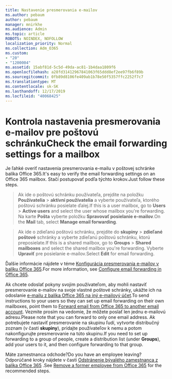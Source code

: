 ```yaml
---
title: Nastavenie presmerovania e-mailov
ms.author: pebaum
author: pebaum
manager: mnirkhe
ms.audience: Admin
ms.topic: article
ROBOTS: NOINDEX, NOFOLLOW
localization_priority: Normal
ms.collection: Adm_O365
ms.custom:
- "20"
- "1200004"
ms.assetid: 15abf81d-5c5d-49da-ac81-1b4daa1809f6
ms.openlocfilehash: a28fd31412967841063f65ddd8ef2ee97fb6f89b
ms.sourcegitcommit: 0fb89d8106fe409ab1b78e50f5357ffc2252f7c7
ms.translationtype: MT
ms.contentlocale: sk-SK
ms.lasthandoff: 12/17/2019
ms.locfileid: "40068425"
---
```

# <a name="check-the-email-forwarding-settings-for-a-mailbox"></a><span data-ttu-id="4ebb4-102">Kontrola nastavenia presmerovania e-mailov pre poštovú schránku</span><span class="sxs-lookup"><span data-stu-id="4ebb4-102">Check the email forwarding settings for a mailbox</span></span>

<span data-ttu-id="4ebb4-103">Je ľahké overiť nastavenia presmerovania e-mailu v poštovej schránke balíka Office 365.</span><span class="sxs-lookup"><span data-stu-id="4ebb4-103">It's easy to verify the email forwarding settings on an Office 365 mailbox.</span></span> <span data-ttu-id="4ebb4-104">Stačí postupovať podľa týchto krokov.</span><span class="sxs-lookup"><span data-stu-id="4ebb4-104">Just follow these steps.</span></span>
  
> <span data-ttu-id="4ebb4-105">Ak ide o poštovú schránku používateľa, prejdite na položku **Používatelia** \> **aktívni používatelia** a vyberte používateľa, ktorého poštovú schránku posielate ďalej.</span><span class="sxs-lookup"><span data-stu-id="4ebb4-105">If this is a user mailbox, go to **Users** \> **Active users** and select the user whose mailbox you're forwarding.</span></span> <span data-ttu-id="4ebb4-106">Na karte **Pošta** vyberte položku **Spravovať posielanie e-mailov**.</span><span class="sxs-lookup"><span data-stu-id="4ebb4-106">On the **Mail** tab, select **Manage email forwarding**.</span></span>

> <span data-ttu-id="4ebb4-107">Ak ide o zdieľanú poštovú schránku, prejdite do **skupiny** \> **zdieľané poštové** schránky a vyberte zdieľanú poštovú schránku, ktorú preposielate.</span><span class="sxs-lookup"><span data-stu-id="4ebb4-107">If this is a shared mailbox, go to **Groups** \> **Shared mailboxes** and select the shared mailbox you're forwarding.</span></span> <span data-ttu-id="4ebb4-108">Vyberte **Upraviť** pre posielanie e-mailov.</span><span class="sxs-lookup"><span data-stu-id="4ebb4-108">Select **Edit** for email forwarding.</span></span>

<span data-ttu-id="4ebb4-109">Ďalšie informácie nájdete v téme [Konfigurácia presmerovania e-mailov v balíku Office 365](https://docs.microsoft.com/office365/admin/email/configure-email-forwarding).</span><span class="sxs-lookup"><span data-stu-id="4ebb4-109">For more information, see [Configure email forwarding in Office 365](https://docs.microsoft.com/office365/admin/email/configure-email-forwarding).</span></span>
  
<span data-ttu-id="4ebb4-110">Ak chcete odoslať pokyny svojim používateľom, aby mohli nastaviť presmerovanie e-mailov na svoje vlastné poštové schránky, ukážte ich na odoslanie [e-mailu z balíka Office 365 na iný e-mailový účet](https://support.office.com/article/Forward-email-from-Office-365-to-another-email-account-1ed4ee1e-74f8-4f53-a174-86b748ff6a0e).</span><span class="sxs-lookup"><span data-stu-id="4ebb4-110">To send instructions to your users so they can set up email forwarding on their own mailboxes, point them to [Forward email from Office 365 to another email account](https://support.office.com/article/Forward-email-from-Office-365-to-another-email-account-1ed4ee1e-74f8-4f53-a174-86b748ff6a0e).</span></span> <span data-ttu-id="4ebb4-111">Vezmite prosím na vedomie, že môžete poslať len jednu e-mailovú adresu.</span><span class="sxs-lookup"><span data-stu-id="4ebb4-111">Please note that you can forward to only one email address.</span></span> <span data-ttu-id="4ebb4-112">Ak potrebujete nastaviť presmerovanie na skupinu ľudí, vytvorte distribučný zoznam (v časti **skupiny**), pridajte používateľov k nemu a potom nakonfigurujte presmerovanie na túto skupinu.</span><span class="sxs-lookup"><span data-stu-id="4ebb4-112">If you need to set up forwarding to a group of people, create a distribution list (under **Groups**), add your users to it, and then configure forwarding to that group.</span></span>
  
<span data-ttu-id="4ebb4-113">Máte zamestnanca odchode?</span><span class="sxs-lookup"><span data-stu-id="4ebb4-113">Do you have an employee leaving?</span></span> <span data-ttu-id="4ebb4-114">Odporúčané kroky nájdete v časti [Odstránenie bývalého zamestnanca z balíka Office 365](https://docs.microsoft.com/office365/admin/add-users/remove-former-employee) .</span><span class="sxs-lookup"><span data-stu-id="4ebb4-114">See [Remove a former employee from Office 365](https://docs.microsoft.com/office365/admin/add-users/remove-former-employee) for the recommended steps.</span></span>